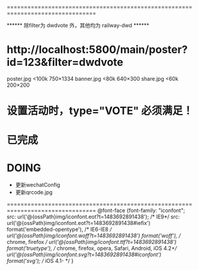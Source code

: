 ================================================================================

****** 除filter为 dwdvote 外，其他均为 railway-dwd ******

http://localhost:5800/main/poster?id=123&filter=dwdvote
================================================================================
poster.jpg        <100k  750×1334
banner.jpg        <80k   640×300
share.jpg         <60k   200×200

设置活动时，type="VOTE" 必须满足！
================================================================================
# 已完成




# DOING
  - 更新wechatConfig
  - 更新qrcode.jpg



================================================================================
@font-face {font-family: "iconfont";
  src: url('@{ossPath}img/iconfont.eot?t=1483692891438'); /* IE9*/
  src: url('@{ossPath}img/iconfont.eot?t=1483692891438#iefix') format('embedded-opentype'), /* IE6-IE8 */
  url('@{ossPath}img/iconfont.woff?t=1483692891438') format('woff'), /* chrome, firefox */
  url('@{ossPath}img/iconfont.ttf?t=1483692891438') format('truetype'), /* chrome, firefox, opera, Safari, Android, iOS 4.2+*/
  url('@{ossPath}img/iconfont.svg?t=1483692891438#iconfont') format('svg'); /* iOS 4.1- */
}
